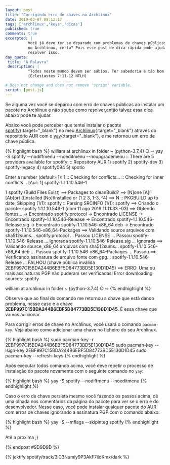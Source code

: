 ```yaml
---
layout: post
title: "Corrigindo erro de chaves no Archlinux"
date: 2019-03-07 09:13:17
tags: ['archlinux','keys','dicas']
published: true
comments: true
excerpted: |
          Você já deve ter se deparado com problemas de chaves públicas ao instalar um pacote
          no Archlinux, certo? Pois esse post de dica rápida pode ajudar a você a 
          resolver isso.
day_quote:
 title: "A Palavra"
 description: |
          "Todos neste mundo devem ser sábios. Ter sabedoria é tão bom como receber uma herança. A sabedoria é melhor do que o dinheiro. A vantagem da sabedoria é que ela conserva a vida da gente." </br>
          (Eclesiastes 7:11-12 NTLH)

# Does not change and does not remove 'script' variable.
script: [post.js]
---
```


<!-- Write from here your post !!! -->

Se alguma vez você se deparou com erro de chaves públicas ao instalar um pacote no Archlinux e não soube como resolver,então talvez essa dica abaixo pode te ajudar.

Abaixo você pode perceber que tentei instalar o pacote [spotify](https://aur.archlinux.org/packages/spotify){:target="_blank"} no meu [Archlinux](https://archlinux.org){:target="_blank"} através do repositório AUR com o [yay](https://aur.archlinux.org/packages/yay/){:target="_blank"}, e me retornou um erro de chave pública.

{% highlight bash  %}
  william at archlinux in folder ~ (python-3.7.4) ○ 
 ⇨ yay -S spotify --nodiffmenu --noeditmenu --noupgrademenu
:: There are 5 providers available for spotify:
:: Repository AUR
    1) spotify 2) spotify-dev 3) spotify-legacy 4) spotify094 5) spotio 

Enter a number (default=1): 1
:: Checking for conflicts...
:: Checking for inner conflicts...
[Aur: 1]  spotify-1:1.1.10.546-1

  1 spotify                                  (Build Files Exist)
==> Packages to cleanBuild?
==> [N]one [A]ll [Ab]ort [I]nstalled [No]tInstalled or (1 2 3, 1-3, ^4)
==> N
:: PKGBUILD up to date, Skipping (1/1): spotify
:: Parsing SRCINFO (1/1): spotify
==> Criando o pacote: spotify 1:1.1.10.546-1 (dom 11 ago 2019 11:11:33 -03)
==> Obtendo fontes...
  -> Encontrado spotify.protocol
  -> Encontrado LICENSE
  -> Encontrado spotify-1.1.10.546-Release
  -> Encontrado spotify-1.1.10.546-Release.sig
  -> Encontrado spotify-1.1.10.546-x86_64.deb
  -> Encontrado spotify-1.1.10.546-x86_64-Packages
==> Validando source arquivos com sha512sums...
    spotify.protocol ... Passou
    LICENSE ... Passou
    spotify-1.1.10.546-Release ... Ignorada
    spotify-1.1.10.546-Release.sig ... Ignorada
==> Validando source_x86_64 arquivos com sha512sums...
    spotify-1.1.10.546-x86_64.deb ... Passou
    spotify-1.1.10.546-x86_64-Packages ... Passou
==> Verificando assinatura de arquivo fonte com gpg...
    spotify-1.1.10.546-Release ... FALHOU (chave pública inválida 2EBF997C15BDA244B6EBF5D84773BD5E130D1D45)
==> ERRO: Uma ou mais assinaturas PGP não puderam ser verificadas!
Error downloading sources: spotify

  william at archlinux in folder ~ (python-3.7.4) ○ 
 ⇨ 
{% endhighlight %}

Observe que ao final do comando me retornou a chave que está dando problema, nesse caso é a chave **2EBF997C15BDA244B6EBF5D84773BD5E130D1D45**. É essa chave que vamos adicionar.

Para corrigir erros de chave no Archlinux, você usará o comando `pacman-key`. Veja abaixo como adicionar uma chave no ficheiro do seu Archlinux.

{% highlight bash  %}
sudo pacman-key -r 2EBF997C15BDA244B6EBF5D84773BD5E130D1D45
sudo pacman-key --lsign-key 2EBF997C15BDA244B6EBF5D84773BD5E130D1D45
sudo pacman-key --refresh-keys
{% endhighlight %}

Após executar todos comando acima, você deve repetir o processo de instalação do pacote novamente com o seguinte comando no `yay`:

{% highlight bash  %}
yay -S spotify --nodiffmenu --noeditmenu
{% endhighlight %}

Caso o erro de chave persista mesmo você fazendo os passos acima, dê uma olhada nos comentários da página do pacote para ver se o erro é do desenvolvedor. Nesse caso, você pode instalar qualquer pacote do AUR com erros de chaves ignorando a assinatura PGP com o comando abaixo:

{% highlight bash  %}
yay -S --mflags --skipinteg spotify
{% endhighlight %}


Até a próxima ;)

{% endpost #9D9D9D %}

{% jektify spotify/track/3iC3Numiy9P3AkF7iioKmx/dark %}